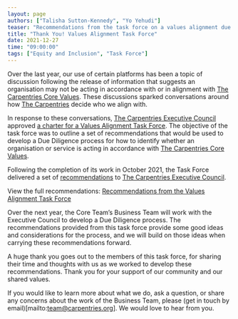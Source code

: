 ```yaml
---
layout: page
authors: ["Talisha Sutton-Kennedy", "Yo Yehudi"]
teaser: "Recommendations from the task force on a values alignment due diligence process"
title: "Thank You! Values Alignment Task Force"
date: 2021-12-27
time: "09:00:00"
tags: ["Equity and Inclusion", "Task Force"]
---
```


Over the last year, our use of certain platforms has been a topic of discussion following the release of information that suggests an organisation may not be acting in accordance with or in alignment with [The Carpentries Core Values](https://carpentries.org/values/). These discussions sparked conversations around how [The Carpentries](https://carpentries.org/) decide who we align with.

In response to these conversations, [The Carpentries Executive Council](https://docs.carpentries.org/topic_folders/governance/executive-council.html) approved [a charter for a Values Alignment Task Force](https://github.com/carpentries/task-forces/blob/main/2021/Values-Alignment/Values-Alignment-charter.md). The objective of the task force was to outline a set of recommendations that would be used to develop a Due Diligence process for how to identify whether an organisation or service is acting in accordance with [The Carpentries Core Values](https://carpentries.org/values/).

Following the completion of its work in October 2021, the Task Force delivered a set of [recommendations](/files/pdf/Recommendations-ValuesAlignment-TaskForce.pdf) to [The Carpentries Executive Council](https://docs.carpentries.org/topic_folders/governance/executive-council.html).

View the full recommendations:
	[Recommendations from the Values Alignment Task Force](/files/pdf/Recommendations-ValuesAlignment-TaskForce.pdf)

Over the next year, the Core Team’s Business Team will work with the Executive Council to develop a Due Diligence process. The recommendations provided from this task force provide some good ideas and considerations for the process, and we will build on those ideas when carrying these recommendations forward.

A huge thank you goes out to the members of this task force, for sharing their time and thoughts with us as we worked to develop these recommendations. Thank you for your support of our community and our shared values.

If you would like to learn more about what we do, ask a question, or share any concerns about the work of the Business Team, please (get in touch by email)[mailto:team@carpentries.org]. We would love to hear from you.
